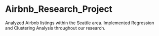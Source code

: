 # Airbnb_Research_Project
Analyzed Airbnb listings within the Seattle area.  Implemented Regression and Clustering Analysis throughout our research.
